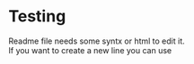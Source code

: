 # Testing<br>
Readme file needs some syntx or html to edit it.
<br>If you want to create a new line you can use 
